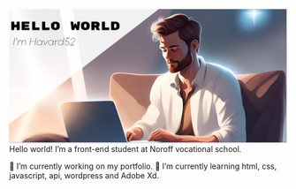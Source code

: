 <img src="img/Hello world.png" alt="Man sitting at his computer in space">
Hello world! I’m a front-end student at Noroff vocational school.

🔭 I’m currently working on my portfolio.
🌱 I’m currently learning html, css, javascript, api, wordpress and Adobe Xd.

